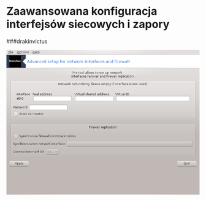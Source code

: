 # Zaawansowana konfiguracja interfejsów siecowych i zapory

###drakinvictus

![](../img/drakinvictus.png)